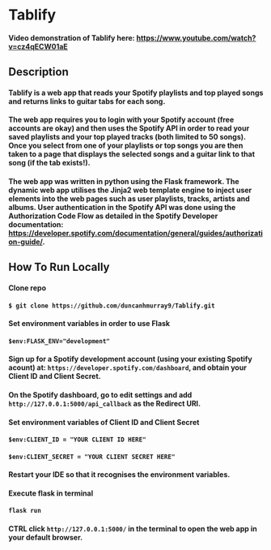 # Tablify

#### Video demonstration of Tablify here: https://www.youtube.com/watch?v=cz4qECW01aE

## Description

#### Tablify is a web app that reads your Spotify playlists and top played songs and returns links to guitar tabs for each song.
#### The web app requires you to login with your Spotify account (free accounts are okay) and then uses the Spotify API in order to read your saved playlists and your top played tracks (both limited to 50 songs). Once you select from one of your playlists or top songs you are then taken to a page that displays the selected songs and a guitar link to that song (if the tab exists!).

#### The web app was written in python using the Flask framework. The dynamic web app utilises the Jinja2 web template engine to inject user elements into the web pages such as user playlists, tracks, artists and albums. User authentication in the Spotify API was done using the Authorization Code Flow as detailed in the Spotify Developer documentation: https://developer.spotify.com/documentation/general/guides/authorization-guide/. 

## How To Run Locally

#### Clone repo
#### `$ git clone https://github.com/duncanhmurray9/Tablify.git`

#### Set environment variables in order to use Flask
#### `$env:FLASK_ENV="development"`

#### Sign up for a Spotify development account (using your existing Spotify acount) at: `https://developer.spotify.com/dashboard`, and obtain your Client ID and Client Secret.

#### On the Spotify dashboard, go to edit settings and add `http://127.0.0.1:5000/api_callback` as the Redirect URI.

#### Set environment variables of Client ID and Client Secret
#### `$env:CLIENT_ID = "YOUR CLIENT ID HERE"`
#### `$env:CLIENT_SECRET = "YOUR CLIENT SECRET HERE"`

#### Restart your IDE so that it recognises the environment variables.

#### Execute flask in terminal
#### `flask run`

#### CTRL click `http://127.0.0.1:5000/` in the terminal to open the web app in your default browser.